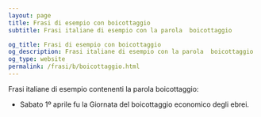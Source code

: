 ```yaml
---
layout: page
title: Frasi di esempio con boicottaggio 
subtitle: Frasi italiane di esempio con la parola  boicottaggio

og_title: Frasi di esempio con boicottaggio 
og_description: Frasi italiane di esempio con la parola  boicottaggio
og_type: website
permalink: /frasi/b/boicottaggio.html
---
```


Frasi italiane di esempio contenenti la parola boicottaggio:


- Sabato 1º aprile fu la Giornata del boicottaggio economico degli ebrei.
